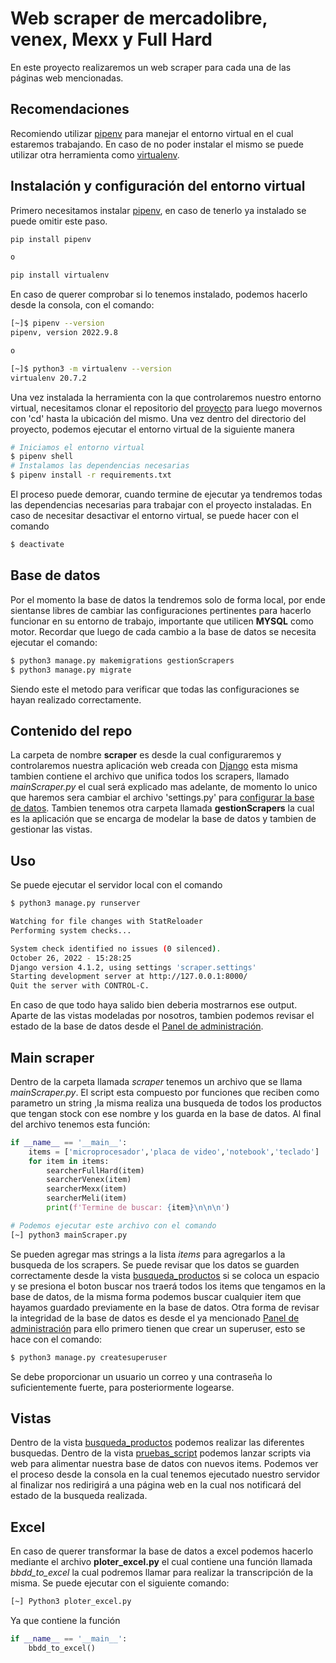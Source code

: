 # Web scraper de mercadolibre, venex, Mexx y Full Hard
En este proyecto realizaremos un web scraper para cada una de las páginas web mencionadas.
## Recomendaciones
Recomiendo utilizar [pipenv](https://pipenv.pypa.io/en/latest/) para manejar el entorno virtual en el cual estaremos trabajando.
En caso de no poder instalar el mismo se puede utilizar otra herramienta como [virtualenv](https://virtualenv.pypa.io/en/latest/installation.html).
## Instalación y configuración del entorno virtual
Primero necesitamos instalar [pipenv](https://pipenv.pypa.io/en/latest/), en caso de tenerlo ya instalado se puede omitir este paso.
```bash
pip install pipenv

o

pip install virtualenv
```
En caso de querer comprobar si lo tenemos instalado, podemos hacerlo desde la consola, con el comando:
```bash
[~]$ pipenv --version
pipenv, version 2022.9.8

o 

[~]$ python3 -m virtualenv --version
virtualenv 20.7.2
```
Una vez instalada la herramienta con la que controlaremos nuestro entorno virtual, necesitamos clonar el repositorio del [proyecto](https://github.com/ispc-programador2022/GPQRR5.git) para luego movernos con 'cd' hasta la ubicación del mismo. Una vez dentro del directorio del proyecto, podemos ejecutar el entorno virtual de la siguiente manera
```bash
# Iniciamos el entorno virtual
$ pipenv shell
# Instalamos las dependencias necesarias
$ pipenv install -r requirements.txt
```
El proceso puede demorar, cuando termine de ejecutar ya tendremos todas las dependencias necesarias para trabajar con el proyecto instaladas.
En caso de necesitar desactivar el entorno virtual, se puede hacer con el comando
```bash
$ deactivate
```
## Base de datos
Por el momento la base de datos la tendremos solo de forma local, por ende sientanse libres de cambiar las configuraciones pertinentes para hacerlo funcionar en su entorno de trabajo, importante que utilicen **MYSQL** como motor.
Recordar que luego de cada cambio a la base de datos se necesita ejecutar el comando:
```bash
$ python3 manage.py makemigrations gestionScrapers
$ python3 manage.py migrate 
```
Siendo este el metodo para verificar que todas las configuraciones se hayan realizado correctamente.
## Contenido del repo
La carpeta de nombre **scraper** es desde la cual configuraremos y controlaremos nuestra aplicación web creada con [Django](https://docs.djangoproject.com/en/4.1/) esta misma tambien contiene el archivo que unifica todos los scrapers, llamado *mainScraper.py* el cual será explicado mas adelante, de momento lo unico que haremos sera cambiar el archivo 'settings.py' para [configurar la base de datos](https://docs.djangoproject.com/en/4.1/ref/databases/#mysql-notes).
Tambien tenemos otra carpeta llamada **gestionScrapers** la cual es la aplicación que se encarga de modelar la base de datos y tambien de gestionar las vistas.
## Uso
Se puede ejecutar el servidor local con el comando
```bash
$ python3 manage.py runserver

Watching for file changes with StatReloader
Performing system checks...

System check identified no issues (0 silenced).
October 26, 2022 - 15:28:25
Django version 4.1.2, using settings 'scraper.settings'
Starting development server at http://127.0.0.1:8000/
Quit the server with CONTROL-C.
```
En caso de que todo haya salido bien deberia mostrarnos ese output.
Aparte de las vistas modeladas por nosotros, tambien podemos revisar el estado de la base de datos desde el [Panel de administración](http://127.0.0.1:8000/admin).
## Main scraper
Dentro de la carpeta llamada *scraper* tenemos un archivo que se llama *mainScraper.py*. El script esta compuesto por funciones que reciben como parametro un string ,la misma realiza una busqueda de todos los productos que tengan stock con ese nombre y los guarda en la base de datos.
Al final del archivo tenemos esta función:
```python
if __name__ == '__main__':
    items = ['microprocesador','placa de video','notebook','teclado']
    for item in items:
        searcherFullHard(item)
        searcherVenex(item)
        searcherMexx(item)
        searcherMeli(item)
        print(f'Termine de buscar: {item}\n\n\n')
```
```bash
# Podemos ejecutar este archivo con el comando
[~] python3 mainScraper.py
```
Se pueden agregar mas strings a la lista *items* para agregarlos a la busqueda de los scrapers.
Se puede revisar que los datos se guarden correctamente desde la vista [busqueda_productos](http://localhost:8000/busqueda_productos/) si se coloca un espacio y se presiona el boton buscar nos traerá todos los items que tengamos en la base de datos, de la misma forma podemos buscar cualquier item que hayamos guardado previamente en la base de datos.
Otra forma de revisar la integridad de la base de datos es desde el ya mencionado [Panel de administración](http://127.0.0.1:8000/admin) para ello primero tienen que crear un superuser, esto se hace con el comando:
```bash
$ python3 manage.py createsuperuser
``` 
Se debe proporcionar un usuario un correo y una contraseña lo suficientemente fuerte, para posteriormente logearse.
## Vistas
Dentro de la vista [busqueda_productos](http://localhost:8000/busqueda_productos/) podemos realizar las diferentes busquedas.
Dentro de la vista [pruebas_script](http://127.0.0.1:8000/pruebas_script/) podemos lanzar scripts via web para alimentar nuestra base de datos con nuevos items. Podemos ver el proceso desde la consola en la cual tenemos ejecutado nuestro servidor al finalizar nos redirigirá a una página web en la cual nos notificará del estado de la busqueda realizada. 
## Excel
En caso de querer transformar la base de datos a excel podemos hacerlo mediante el archivo **ploter_excel.py** el cual contiene una función llamada *bbdd_to_excel* la cual podremos llamar para realizar la transcripción de la misma.
Se puede ejecutar con el siguiente comando:
```bash
[~] Python3 ploter_excel.py
```
Ya que contiene la función
```python
if __name__ == '__main__':
    bbdd_to_excel()
```
